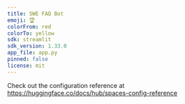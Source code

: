 ```yaml
---
title: SWE FAQ Bot
emoji: 🏆
colorFrom: red
colorTo: yellow
sdk: streamlit
sdk_version: 1.33.0
app_file: app.py
pinned: false
license: mit
---
```


Check out the configuration reference at https://huggingface.co/docs/hub/spaces-config-reference
